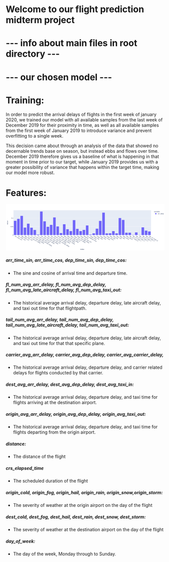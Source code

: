 # Welcome to our flight prediction midterm project

# --- info about main files in root directory ---

# --- our chosen model ---


# Training:

In order to predict the arrival delays of flights in the first week of january 2020, we trained our model with all available samples from the last week of December 2019 for their proximity in time, as well as all available samples from the first week of January 2019 to introduce variance and prevent overfitting to a single week.

This decision came about through an analysis of the data that showed no decernable trends base on season, but instead ebbs and flows over time. December 2019 therefore gives us a baseline of what is happening in that moment in time prior to our target, while January 2019 provides us with a greater possibility of variance that happens within the target time, making our model more robust.

# Features:

![Alt text](/data/features.png?raw=true "Features")

##### arr_time_sin, arr_time_cos, dep_time_sin, dep_time_cos:
- The sine and cosine of arrival time and departure time.
##### fl_num_avg_arr_delay, fl_num_avg_dep_delay, fl_num_avg_late_aircraft_delay, fl_num_avg_taxi_out:
- The historical average arrival delay, departure delay, late aircraft delay, and taxi out time for that flightpath.
##### tail_num_avg_arr_delay, tail_num_avg_dep_delay, tail_num_avg_late_aircraft_delay, tail_num_avg_taxi_out:
- The historical average arrival delay, departure delay, late aircraft delay, and taxi out time for that that specific plane.
##### carrier_avg_arr_delay, carrier_avg_dep_delay, carrier_avg_carrier_delay, 
- The historical average arrival delay, departure delay, and carrier related delays for flights conducted by that carrier.
##### dest_avg_arr_delay, dest_avg_dep_delay, dest_avg_taxi_in:
- The historical average arrival delay, departure delay, and taxi time for flights arriving at the destination airport.
##### origin_avg_arr_delay, origin_avg_dep_delay, origin_avg_taxi_out:
- The historical average arrival delay, departure delay, and taxi time for flights departing from the origin airport.
##### distance:
- The distance of the flight
##### crs_elapsed_time
- The scheduled duration of the flight
##### origin_cold, origin_fog, origin_hail, origin_rain, origin_snow,origin_storm:
- The severity of weather at the origin airport on the day of the flight
##### dest_cold, dest_fog, dest_hail, dest_rain, dest_snow, dest_storm:
- The severity of weather at the destination airport on the day of the flight
##### day_of_week:
- The day of the week, Monday through to Sunday.